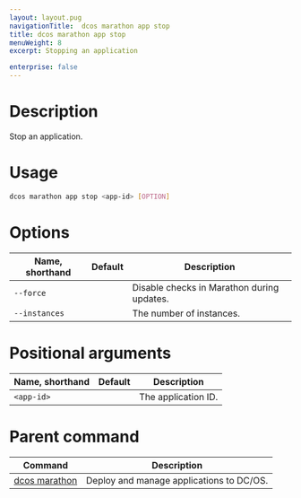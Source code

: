 ```yaml
---
layout: layout.pug
navigationTitle:  dcos marathon app stop
title: dcos marathon app stop
menuWeight: 8
excerpt: Stopping an application

enterprise: false
---
```



# Description
Stop an application.

# Usage

```bash
dcos marathon app stop <app-id> [OPTION]
```

# Options

| Name, shorthand | Default | Description |
|---------|-------------|-------------|
| `--force`   |             | Disable checks in Marathon during updates. |
| `--instances`   |             | The number of instances. |

# Positional arguments

| Name, shorthand | Default | Description |
|---------|-------------|-------------|
| `<app-id>`   |             |  The application ID. |

# Parent command

| Command | Description |
|---------|-------------|
| [dcos marathon](/1.12/cli/command-reference/dcos-marathon/) | Deploy and manage applications to DC/OS. |

<!-- # Examples -->

